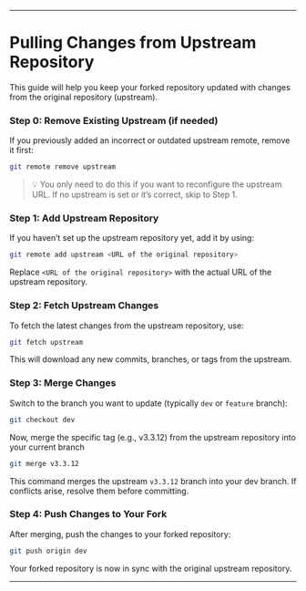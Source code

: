 
---

# Pulling Changes from Upstream Repository

This guide will help you keep your forked repository updated with changes from the original repository (upstream).

### Step 0: Remove Existing Upstream (if needed)

If you previously added an incorrect or outdated upstream remote, remove it first:

```bash
git remote remove upstream
```

> 💡 You only need to do this if you want to reconfigure the upstream URL. If no upstream is set or it’s correct, skip to Step 1.


### Step 1: Add Upstream Repository

If you haven’t set up the upstream repository yet, add it by using:

```bash
git remote add upstream <URL of the original repository>
```

Replace `<URL of the original repository>` with the actual URL of the upstream repository.

### Step 2: Fetch Upstream Changes

To fetch the latest changes from the upstream repository, use:

```bash
git fetch upstream
```

This will download any new commits, branches, or tags from the upstream.

### Step 3: Merge Changes

Switch to the branch you want to update (typically `dev` or `feature` branch):

```bash
git checkout dev
```

Now, merge the specific tag (e.g., v3.3.12) from the upstream repository into your current branch

```bash
git merge v3.3.12
```

This command merges the upstream `v3.3.12` branch into your dev branch. If conflicts arise, resolve them before committing.

### Step 4: Push Changes to Your Fork

After merging, push the changes to your forked repository:

```bash
git push origin dev
```

Your forked repository is now in sync with the original upstream repository.

---

